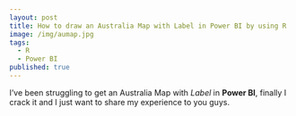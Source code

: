 ```yaml
---
layout: post
title: How to draw an Australia Map with Label in Power BI by using R
image: /img/aumap.jpg
tags:
  - R
  - Power BI
published: true
---
```


I’ve been struggling to get an Australia Map with _Label_ in **Power BI**, finally I crack it and I just want to share my experience to you guys.
